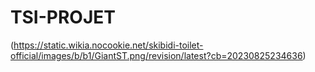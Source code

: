 # TSI-PROJET
(https://static.wikia.nocookie.net/skibidi-toilet-official/images/b/b1/GiantST.png/revision/latest?cb=20230825234636)
